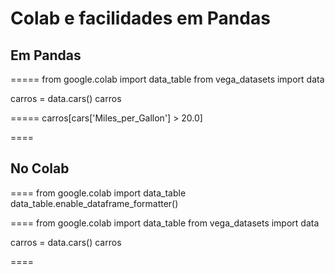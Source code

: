 # Colab e facilidades em Pandas

## Em Pandas
=====
from google.colab import data_table
from vega_datasets import data

carros = data.cars()
carros

=====
carros[cars['Miles_per_Gallon'] > 20.0]

====

## No Colab
====
from google.colab import data_table
data_table.enable_dataframe_formatter()

====
from google.colab import data_table
from vega_datasets import data

carros = data.cars()
carros

====
